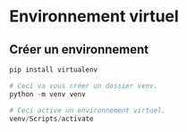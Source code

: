 # Environnement virtuel

## Créer un environnement

```python
pip install virtualenv

# Ceci va vous créer un dossier venv.
python -m venv venv

# Ceci active un environnement virtuel.
venv/Scripts/activate
```
